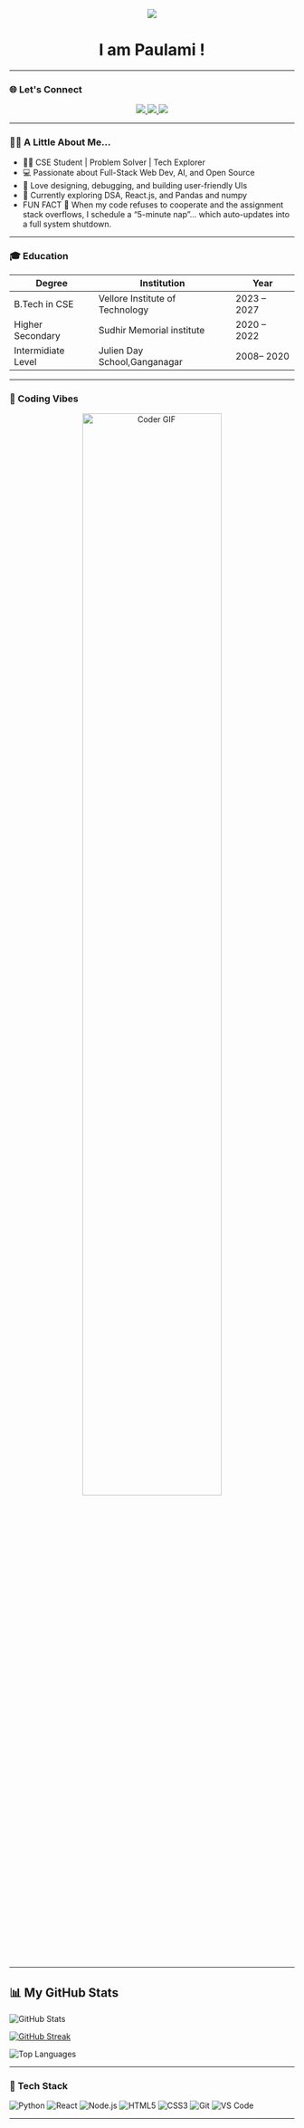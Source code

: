 <!-- 🌊 Banner -->
<p align="center">
  <img src="https://camo.githubusercontent.com/fa5b1ec89597df89dd6a5e3f95016dffc07ab8ecc046a76bcdf7c91bd667fa78/68747470733a2f2f63617073756c652d72656e6465722e76657263656c2e6170702f6170693f747970653d776176696e6726636f6c6f723d6772616469656e7426637573746f6d436f6c6f724c6973743d382c31382c32322c32332c323526746578743d4869253230546865726521266865696768743d31353026616e696d6174696f6e3d66616465496e26666f6e7453697a653d373526666f6e74436f6c6f723d4646464646463939" />
</p>

<h1 align="center"><b>I am Paulami !</b></h1>

---

### 🌐 Let's Connect

<p align="center">
  <a href="https://www.linkedin.com/in/paulami-sahu-6a995728a" target="_blank">
    <img src="https://img.shields.io/badge/LinkedIn-0A66C2?style=for-the-badge&logo=linkedin&logoColor=white" />
  </a>
  
  
  <a href="https://www.instagram.com/sahupaulami97?igsh=MWoyZzVtZWc1cmVhcw==" target="_blank">
    <img src="https://img.shields.io/badge/Instagram-E4405F?style=for-the-badge&logo=instagram&logoColor=white" />
  </a>
  
  <a href="mailto:sahupaulami97@gmail.com">
    <img src="https://img.shields.io/badge/Gmail-D14836?style=for-the-badge&logo=gmail&logoColor=white" />
  </a>
</p>

---

### 🧑‍💻 A Little About Me...

- 👩‍🎓 CSE Student | Problem Solver | Tech Explorer  
- 💻 Passionate about Full-Stack Web Dev, AI, and Open Source  
- 🎨 Love designing, debugging, and building user-friendly UIs  
- 🧠 Currently exploring DSA, React.js, and Pandas and numpy 
- FUN FACT 🛌 When my code refuses to cooperate and the assignment stack overflows, I schedule a “5-minute nap”... which auto-updates into a full system shutdown.

---

### 🎓 Education

| Degree | Institution | Year |
|--------|-------------|------|
| B.Tech in CSE | Vellore Institute of Technology | 2023 – 2027|
| Higher Secondary | Sudhir Memorial institute | 2020 – 2022 |
| Intermidiate Level | Julien Day School,Ganganagar | 2008– 2020 |

---

### 📸 Coding Vibes

<p align="center">
  <img src="https://raw.githubusercontent.com/yourusername/yourrepo/main/assets/hacker-anime.gif" width="70%" alt="Coder GIF"/>
</p>

---



## 📊 My GitHub Stats

![GitHub Stats](https://github-readme-stats.vercel.app/api?username=PaulamiS&show_icons=true&theme=tokyonight)

[![GitHub Streak](https://streak-stats.demolab.com?user=PaulamiS&theme=tokyonight)](https://git.io/streak-stats)

![Top Languages](https://github-readme-stats.vercel.app/api/top-langs/?username=PaulamiS&layout=compact&theme=tokyonight)

---

### 🚀 Tech Stack

![Python](https://img.shields.io/badge/-Python-3776AB?style=for-the-badge&logo=python&logoColor=white)
![React](https://img.shields.io/badge/-React-20232A?style=for-the-badge&logo=react&logoColor=61DAFB)
![Node.js](https://img.shields.io/badge/-Node.js-339933?style=for-the-badge&logo=nodedotjs&logoColor=white)
![HTML5](https://img.shields.io/badge/-HTML5-E34F26?style=for-the-badge&logo=html5&logoColor=white)
![CSS3](https://img.shields.io/badge/-CSS3-1572B6?style=for-the-badge&logo=css3&logoColor=white)
![Git](https://img.shields.io/badge/-Git-F05032?style=for-the-badge&logo=git&logoColor=white)
![VS Code](https://img.shields.io/badge/-VSCode-007ACC?style=for-the-badge&logo=visual-studio-code&logoColor=white)

---


